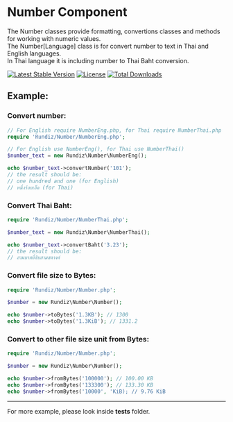 # Number Component

The Number classes provide formatting, convertions classes and methods for working with numeric values.<br>
The Number[Language] class is for convert number to text in Thai and English languages.<br>
In Thai language it is including number to Thai Baht conversion.

[![Latest Stable Version](https://poser.pugx.org/rundiz/number/v/stable)](https://packagist.org/packages/rundiz/number)
[![License](https://poser.pugx.org/rundiz/number/license)](https://packagist.org/packages/rundiz/number)
[![Total Downloads](https://poser.pugx.org/rundiz/simple-cache/downloads)](https://packagist.org/packages/rundiz/simple-cache)

## Example:

### Convert number:

```php
// For English require NumberEng.php, for Thai require NumberThai.php
require 'Rundiz/Number/NumberEng.php';

// For English use NumberEng(), for Thai use NumberThai()
$number_text = new Rundiz\Number\NumberEng();

echo $number_text->convertNumber('101');
// the result should be:
// one hundred and one (for English)
// หนึ่งร้อยเอ็ด (for Thai)
```

### Convert Thai Baht:

```php
require 'Rundiz/Number/NumberThai.php';

$number_text = new Rundiz\Number\NumberThai();

echo $number_text->convertBaht('3.23');
// the result should be:
// สามบาทยี่สิบสามสตางค์
```

### Convert file size to Bytes:

```php
require 'Rundiz/Number/Number.php';

$number = new Rundiz\Number\Number();

echo $number->toBytes('1.3KB'); // 1300
echo $number->toBytes('1.3KiB'); // 1331.2
```

### Convert to other file size unit from Bytes:

```php
require 'Rundiz/Number/Number.php';

$number = new Rundiz\Number\Number();

echo $number->fromBytes('100000'); // 100.00 KB
echo $number->fromBytes('133300'); // 133.30 KB
echo $number->fromBytes('10000', 'KiB); // 9.76 KiB
```

---

For more example, please look inside **tests** folder.